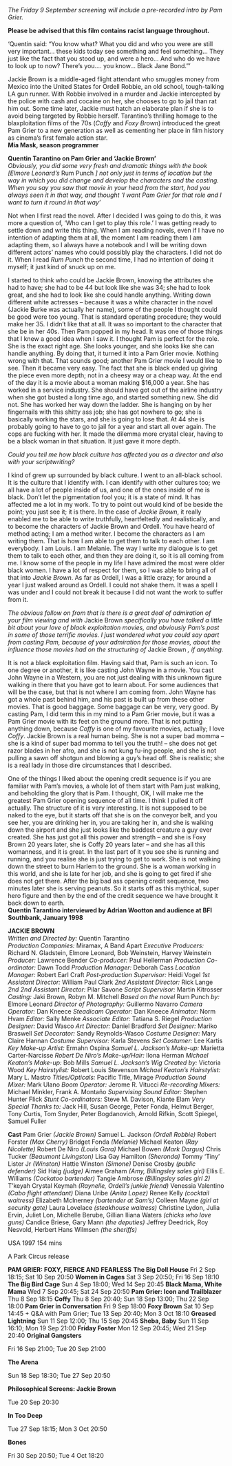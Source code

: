 
_The Friday 9 September screening will include a pre-recorded intro by  Pam Grier._

**Please be advised that this film contains racist language throughout.**

‘Quentin said: “You know what? What you did and who you were are still very important… these kids today see something and feel something… They just like the fact that you stood up, and were a hero… And who do we have to look up to now? There’s you…. you know… Black Jane Bond.”’

Jackie Brown is a middle-aged flight attendant who smuggles money from Mexico into the United States for Ordell Robbie, an old school, tough-talking LA gun runner. With Robbie involved in a murder and Jackie intercepted by the police with cash and cocaine on her, she chooses to go to jail than rat him out. Some time later, Jackie must hatch an elaborate plan if she is to avoid being targeted by Robbie herself. Tarantino’s thrilling homage to the blaxploitation films of the 70s (_Coffy_ and _Foxy Brown_) introduced the great Pam Grier to a new generation as well as cementing her place in film history as cinema’s first female action star.  
**Mia Mask, season programmer**  

**Quentin Tarantino on Pam Grier and ‘Jackie Brown’**  
_Obviously, you did some very fresh and dramatic things with the book [Elmore Leonard’s_ Rum Punch _] not only just in terms of location but the way in which you did change and develop the characters and the casting. When you say you saw that movie in your head from the start, had you always seen it in that way, and thought ‘I want Pam Grier for that role and I want to turn it round in that way’_

Not when I first read the novel. After I decided I was going to do this, it was more a question of, ‘Who can I get to play this role.’ I was getting ready to settle down and write this thing. When I am reading novels, even if I have no intention of adapting them at all, the moment I am reading them I am adapting them, so I always have a notebook and I will be writing down different actors’ names who could possibly play the characters. I did not do it. When I read _Rum Punch_ the second time, I had no intention of doing it myself; it just kind of snuck up on me.

I started to think who could be Jackie Brown, knowing the attributes she had to have; she had to be 44 but look like she was 34; she had to look great, and she had to look like she could handle anything. Writing down different white actresses – because it was a white character in the novel (Jackie Burke was actually her name), some of the people I thought could be good were too young. That is standard operating procedure; they would make her 35. I didn’t like that at all. It was so important to the character that she be in her 40s. Then Pam popped in my head. It was one of those things that I knew a good idea when I saw it. I thought Pam is perfect for the role. She is the exact right age. She looks younger, and she looks like she can handle anything. By doing that, it turned it into a Pam Grier movie. Nothing wrong with that. That sounds good; another Pam Grier movie I would like to see. Then it became very easy. The fact that she is black ended up giving the piece even more depth; not in a cheesy way or a cheap way. At the end of the day it is a movie about a woman making $16,000 a year. She has worked in a service industry. She should have got out of the airline industry when she got busted a long time ago, and started something new. She did not. She has worked her way down the ladder. She is hanging on by her fingernails with this shitty ass job; she has got nowhere to go; she is basically working the stars, and she is going to lose that. At 44 she is probably going to have to go to jail for a year and start all over again. The cops are fucking with her. It made the dilemma more crystal clear, having to be a black woman in that situation. It just gave it more depth.

_Could you tell me how black culture has affected you as a director and also with your scriptwriting?_

I kind of grew up surrounded by black culture. I went to an all-black school. It is the culture that I identify with. I can identify with other cultures too; we all have a lot of people inside of us, and one of the ones inside of me is black. Don’t let the pigmentation fool you; it is a state of mind. It has affected me a lot in my work. To try to point out would kind of be beside the point; you just see it; it is there. In the case of _Jackie Brown_, it really enabled me to be able to write truthfully, heartfeltedly and realistically, and to become the characters of Jackie Brown and Ordell. You have heard of method acting; I am a method writer. I become the characters as I am writing them. That is how I am able to get them to talk to each other. I am everybody. I am Louis. I am Melanie. The way I write my dialogue is to get them to talk to each other, and then they are doing it, so it is all coming from me. I know some of the people in my life I have admired the most were older black women. I have a lot of respect for them, so I was able to bring all of that into _Jackie Brown_. As far as Ordell, I was a little crazy; for around a year I just walked around as Ordell. I could not shake them. It was a spell I was under and I could not break it because I did not want the work to suffer from it.

_The obvious follow on from that is there is a great deal of admiration of your film viewing and with_ Jackie Brown _specifically you have talked a little bit about your love of black exploitation movies, and obviously Pam’s past in some of those terrific movies. I just wondered what you could say apart from casting Pam, because of your admiration for those movies, about the influence those movies had on the structuring of_ Jackie Brown _, if anything._

It is not a black exploitation film. Having said that, Pam is such an icon. To one degree or another, it is like casting John Wayne in a movie. You cast John Wayne in a Western, you are not just dealing with this unknown figure walking in there that you have got to learn about. For some audiences that will be the case, but that is not where I am coming from. John Wayne has got a whole past behind him, and his past is built up from these other movies. That is good baggage. Some baggage can be very, very good. By casting Pam, I did term this in my mind to a Pam Grier movie, but it was a Pam Grier movie with its feet on the ground more. That is not putting anything down, because _Coffy_ is one of my favourite movies, actually; I love _Coffy_. Jackie Brown is a real human being. She is not a super bad momma – she is a kind of super bad momma to tell you the truth! – she does not get razor blades in her afro, and she is not kung fu-ing people, and she is not pulling a sawn off shotgun and blowing a guy’s head off. She is realistic; she is a real lady in those dire circumstances that I described.

One of the things I liked about the opening credit sequence is if you are familiar with Pam’s movies, a whole lot of them start with Pam just walking, and beholding the glory that is Pam. I thought, OK, I will make me the greatest Pam Grier opening sequence of all time. I think I pulled it off actually. The structure of it is very interesting. It is not supposed to be naked to the eye, but it starts off that she is on the conveyor belt, and you see her, you are drinking her in, you are taking her in, and she is walking down the airport and she just looks like the baddest creature a guy ever created. She has just got all this power and strength – and she is Foxy Brown 20 years later, she is Coffy 20 years later – and she has all this womanness, and it is great. In the last part of it you see she is running and running, and you realise she is just trying to get to work. She is not walking down the street to burn Harlem to the ground. She is a woman working in this world, and she is late for her job, and she is going to get fired if she does not get there. After the big bad ass opening credit sequence, two minutes later she is serving peanuts. So it starts off as this mythical, super hero figure and then by the end of the credit sequence we have brought it back down to earth.  
**Quentin Tarantino interviewed by Adrian Wootton and audience at BFI Southbank,    January 1998**  

**JACKIE BROWN**  
_Written and Directed by:_ Quentin Tarantino  
_Production Companies:_ Miramax, A Band Apart _Executive Producers:_ Richard N. Gladstein, Elmore Leonard, Bob Weinstein, Harvey Weinstein  
_Producer:_ Lawrence Bender
_Co-producer:_ Paul Hellerman
_Production Co-ordinator:_ Dawn Todd
_Production Manager:_ Deborah Cass
_Location Manager:_ Robert Earl Craft
_Post-production Supervisor:_ Heidi Vogel
_1st Assistant Director:_ William Paul Clark
_2nd Assistant Director:_ Rick Lange
_2nd 2nd Assistant Director:_ Pilar Savone
_Script Supervisor:_ Martin Kitrosser
_Casting:_ Jaki Brown, Robyn M. Mitchell
_Based on the novel_ Rum Punch _by:_ Elmore Leonard
_Director of Photography:_ Guillermo Navarro
_Camera Operator:_ Dan Kneece
_Steadicam Operator:_ Dan Kneece
_Animator:_ Norm Hvam
_Editor:_ Sally Menke
_Associate Editor:_ Tatiana S. Riegel
_Production Designer:_ David Wasco
_Art Director:_ Daniel Bradford
_Set Designer:_ Mariko Braswell
_Set Decorator:_ Sandy Reynolds-Wasco
_Costume Designer:_ Mary Claire Hannan
_Costume Supervisor:_ Karla Stevens
_Set Costumer:_ Lee Kartis
_Key Make-up Artist:_ Ermahn Ospina
_Samuel L. Jackson’s Make-up:_ Marietta Carter-Narcisse
_Robert De Niro’s Make-up/Hair:_ Ilona Herman
_Michael Keaton’s Make-up:_ Bob Mills
_Samuel L. Jackson’s Wig Created by:_ Victoria Wood
_Key Hairstylist:_ Robert Louis Stevenson
_Michael Keaton’s Hairstylist:_ Mary L. Mastro
_Titles/Opticals:_ Pacific Title, Mirage
_Production Sound Mixer:_ Mark Ulano
_Boom Operator:_ Jerome R. Vitucci
_Re-recording Mixers:_ Michael Minkler, Frank A. Montaño
_Supervising Sound Editor:_ Stephen Hunter Flick
_Stunt Co-ordinators:_ Steve M. Davison, Kiante Elam
_Very Special Thanks to:_ Jack Hill, Susan George, Peter Fonda,
Helmut Berger, Tony Curtis, Tom Snyder, Peter Bogdanovich, Arnold Rifkin, Scott Spiegel, Samuel Fuller

**Cast**
Pam Grier _(Jackie Brown)_
Samuel L. Jackson _(Ordell Robbie)_
Robert Forster _(Max Cherry)_
Bridget Fonda _(Melanie)_
Michael Keaton _(Ray Nicolette)_
Robert De Niro _(Louis Gara)_
Michael Bowen _(Mark Dargus)_
Chris Tucker _(Beaumont Livingston)_
Lisa Gay Hamilton _(Sheronda)_
Tommy ‘Tiny’ Lister Jr _(Winston)_
Hattie Winston _(Simone)_
Denise Crosby _(public defender)_
Sid Haig _(judge)_
Aimee Graham _(Amy, Billingsley sales girl)_
Ellis E. Williams _(Cockatoo bartender)_
Tangie Ambrose _(Billingsley sales girl 2)_
T’keyah Crystal Keymah _(Raynelle, Ordell’s junkie friend)_
Venessia Valentino _(Cabo flight attendant)_
Diana Uribe _(Anita Lopez)_
Renee Kelly _(cocktail waitress)_
Elizabeth McInerney _(bartender at Sam’s)_
Colleen Mayne _(girl at security gate)_
Laura Lovelace _(steakhouse waitress)_
Christine Lydon, Julia Ervin, Juliet Lon, Michelle Berube,
Gillian Iliana Waters _(chicks who love guns)_
Candice Briese, Gary Mann _(the deputies)_
Jeffrey Deedrick, Roy Nesvold, Herbert Hans Wilmsen _(the sheriffs)_

USA 1997
154 mins

A Park Circus release

**PAM GRIER: FOXY, FIERCE AND FEARLESS**
**The Big Doll House**
Fri 2 Sep 18:15; Sat 10 Sep 20:50
**Women in Cages**
Sat 3 Sep 20:50; Fri 16 Sep 18:10
**The Big Bird Cage**
Sun 4 Sep 18:00; Wed 14 Sep 20:45
**Black Mama, White Mama**
Wed 7 Sep 20:45; Sat 24 Sep 20:50
**Pam Grier: Icon and Trailblazer**
Thu 8 Sep 18:15
**Coffy**
Thu 8 Sep 20:40; Sun 18 Sep 13:00; Thu 22 Sep 18:00
**Pam Grier in Conversation**
Fri 9 Sep 18:00
**Foxy Brown**
Sat 10 Sep 14:45 + Q&A with Pam Grier; Tue 13 Sep 20:40; Mon 3 Oct 18:10
**Greased Lightning**
Sun 11 Sep 12:00; Thu 15 Sep 20:45
**Sheba, Baby**
Sun 11 Sep 16:10; Mon 19 Sep 21:00
**Friday Foster**
Mon 12 Sep 20:45; Wed 21 Sep 20:40
**Original Gangsters**

Fri 16 Sep 21:00; Tue 20 Sep 21:00

**The Arena**

Sun 18 Sep 18:30; Tue 27 Sep 20:50

**Philosophical Screens: Jackie Brown**

Tue 20 Sep 20:30

**In Too Deep**

Tue 27 Sep 18:15; Mon 3 Oct 20:50

**Bones**

Fri 30 Sep 20:50; Tue 4 Oct 18:20
<!--stackedit_data:
eyJoaXN0b3J5IjpbMjA2MTQ1MDg4OV19
-->